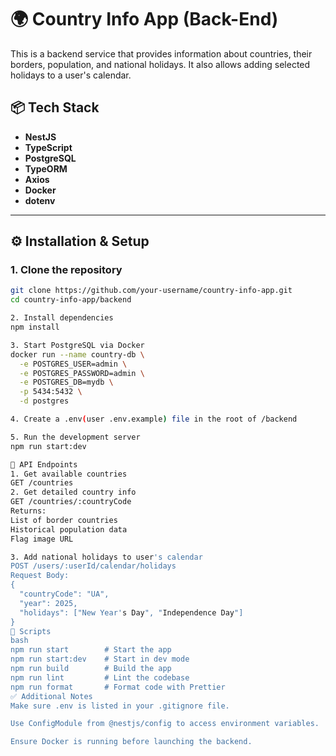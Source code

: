 # 🌍 Country Info App (Back-End)

This is a backend service that provides information about countries, their borders, population, and national holidays. It also allows adding selected holidays to a user's calendar.

## 📦 Tech Stack

- **NestJS**
- **TypeScript**
- **PostgreSQL**
- **TypeORM**
- **Axios**
- **Docker**
- **dotenv**

---

## ⚙️ Installation & Setup

### 1. Clone the repository

```bash
git clone https://github.com/your-username/country-info-app.git
cd country-info-app/backend

2. Install dependencies
npm install

3. Start PostgreSQL via Docker
docker run --name country-db \
  -e POSTGRES_USER=admin \
  -e POSTGRES_PASSWORD=admin \
  -e POSTGRES_DB=mydb \
  -p 5434:5432 \
  -d postgres

4. Create a .env(user .env.example) file in the root of /backend

5. Run the development server
npm run start:dev

📌 API Endpoints
1. Get available countries
GET /countries
2. Get detailed country info
GET /countries/:countryCode
Returns:
List of border countries
Historical population data
Flag image URL

3. Add national holidays to user's calendar
POST /users/:userId/calendar/holidays
Request Body:
{
  "countryCode": "UA",
  "year": 2025,
  "holidays": ["New Year's Day", "Independence Day"]
}
📜 Scripts
bash
npm run start        # Start the app
npm run start:dev    # Start in dev mode
npm run build        # Build the app
npm run lint         # Lint the codebase
npm run format       # Format code with Prettier
✅ Additional Notes
Make sure .env is listed in your .gitignore file.

Use ConfigModule from @nestjs/config to access environment variables.

Ensure Docker is running before launching the backend.